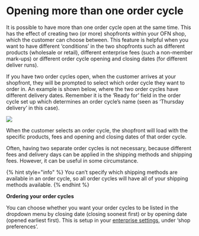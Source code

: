 # Opening more than one order cycle

It is possible to have more than one order cycle open at the same time. This has the effect of creating two \(or more\) shopfronts within your OFN shop, which the customer can choose between. This feature is helpful when you want to have different ‘conditions’ in the two shopfronts such as different products \(wholesale or retail\), different enterprise fees \(such a non-member mark-ups\) or different order cycle opening and closing dates \(for different deliver runs\).

If you have two order cycles open, when the customer arrives at your shopfront, they will be prompted to select which order cycle they want to order in. An example is shown below, where the two order cycles have different delivery dates. Remember it is the ‘Ready for’ field in the order cycle set up which determines an order cycle’s name \(seen as ‘Thursday delivery’ in this case\).

![](https://openfoodnetwork.org/wp-content/uploads/2015/10/Choose-when-to-order.png)

When the customer selects an order cycle, the shopfront will load with the specific products, fees and opening and closing dates of that order cycle.

Often, having two separate order cycles is not necessary, because different fees and delivery days can be applied in the shipping methods and shipping fees. However, it can be useful in some circumstance.

{% hint style="info" %}
 You can’t specify which shipping methods are available in an order cycle, so all order cycles will have all of your shipping methods available.
{% endhint %}

**Ordering your order cycles**

You can choose whether you want your order cycles to be listed in the dropdown menu by closing date \(closing soonest first\) or by opening date \(opened earliest first\). This is setup in your [enterprise settings](../../basic-features/enterprise-settings.md), under ‘shop preferences’.

